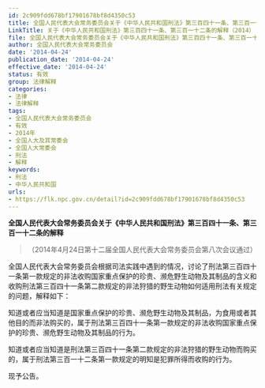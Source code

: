```yaml
---
id: 2c909fdd678bf17901678bf8d4350c53
title: 全国人民代表大会常务委员会关于《中华人民共和国刑法》第三百四十一条、第三百一十二条的解释
LinkTitle: 关于《中华人民共和国刑法》第三百四十一条、第三百一十二条的解释（2014）
file: 全国人民代表大会常务委员会关于《中华人民共和国刑法》第三百四十一条、第三百一十二条的解释_20140424_2c909fdd678bf17901678bf8d4350c53.docx
author: 全国人民代表大会常务委员会
date: '2014-04-24'
publication_date: '2014-04-24'
effective_date: '2014-04-24'
status: 有效
group: 法律解释
categories:
- 法律
- 法律解释
tags:
- 全国人民代表大会常务委员会
- 有效
- 2014年
- 全国人大及其常委会
- 全国人大常委会
- 刑法
- 解释
keywords:
- 刑法
- 中华人民共和国
urls:
- https://flk.npc.gov.cn/detail?id=2c909fdd678bf17901678bf8d4350c53
---
```


**全国人民代表大会常务委员会关于《中华人民共和国刑法》第三百四十一条、第三百一十二条的解释**

> （2014年4月24日第十二届全国人民代表大会常务委员会第八次会议通过）

全国人民代表大会常务委员会根据司法实践中遇到的情况，讨论了刑法第三百四十一条第一款规定的非法收购国家重点保护的珍贵、濒危野生动物及其制品的含义和收购刑法第三百四十一条第二款规定的非法狩猎的野生动物如何适用刑法有关规定的问题，解释如下：

知道或者应当知道是国家重点保护的珍贵、濒危野生动物及其制品，为食用或者其他目的而非法购买的，属于刑法第三百四十一条第一款规定的非法收购国家重点保护的珍贵、濒危野生动物及其制品的行为。

知道或者应当知道是刑法第三百四十一条第二款规定的非法狩猎的野生动物而购买的，属于刑法第三百一十二条第一款规定的明知是犯罪所得而收购的行为。

现予公告。

